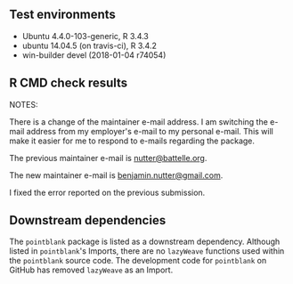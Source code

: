 ## Test environments
* Ubuntu 4.4.0-103-generic, R 3.4.3
* ubuntu 14.04.5 (on travis-ci), R 3.4.2
* win-builder devel (2018-01-04 r74054)

## R CMD check results
NOTES: 

There is a change of the maintainer e-mail address.  I am switching the e-mail
address from my employer's e-mail to my personal e-mail. This will make it 
easier for me to respond to e-mails regarding the package.

The previous maintainer e-mail is nutter@battelle.org.

The new maintainer e-mail is benjamin.nutter@gmail.com.

I fixed the error reported on the previous submission. 

## Downstream dependencies
The `pointblank` package is listed as a downstream dependency. Although listed
in `pointblank`'s Imports, there are no `lazyWeave` functions used within the
`pointblank` source code.  The development code for `pointblank` on GitHub
has removed `lazyWeave` as an Import.

